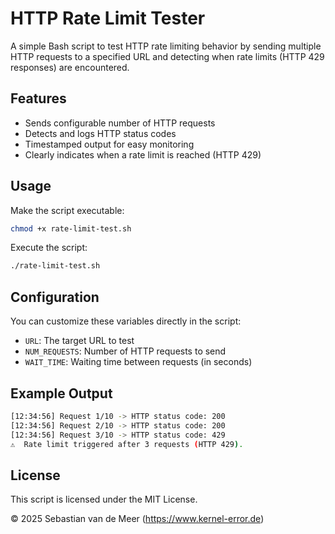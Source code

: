 
# HTTP Rate Limit Tester

A simple Bash script to test HTTP rate limiting behavior by sending multiple HTTP requests to a specified URL and detecting when rate limits (HTTP 429 responses) are encountered.

## Features

- Sends configurable number of HTTP requests
- Detects and logs HTTP status codes
- Timestamped output for easy monitoring
- Clearly indicates when a rate limit is reached (HTTP 429)

## Usage

Make the script executable:

```bash
chmod +x rate-limit-test.sh
```

Execute the script:

```bash
./rate-limit-test.sh
```

## Configuration

You can customize these variables directly in the script:

- `URL`: The target URL to test
- `NUM_REQUESTS`: Number of HTTP requests to send
- `WAIT_TIME`: Waiting time between requests (in seconds)

## Example Output

```bash
[12:34:56] Request 1/10 -> HTTP status code: 200
[12:34:56] Request 2/10 -> HTTP status code: 200
[12:34:56] Request 3/10 -> HTTP status code: 429
⚠️  Rate limit triggered after 3 requests (HTTP 429).
```


## License

This script is licensed under the MIT License.

© 2025 Sebastian van de Meer (https://www.kernel-error.de)
